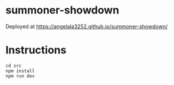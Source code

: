 # summoner-showdown

Deployed at https://angelala3252.github.io/summoner-showdown/

# Instructions

```
cd src
npm install
npm run dev
```
